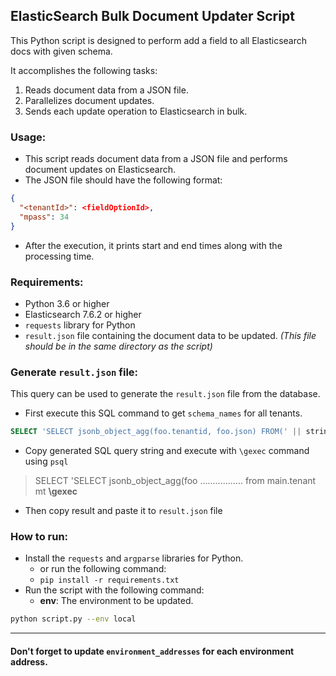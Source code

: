 ## ElasticSearch Bulk Document Updater Script

This Python script is designed to perform add a field to all Elasticsearch docs with given schema.

It accomplishes the following tasks:
1. Reads document data from a JSON file.
2. Parallelizes document updates.
3. Sends each update operation to Elasticsearch in bulk.
   
### Usage:
- This script reads document data from a JSON file and performs document updates on Elasticsearch.
- The JSON file should have the following format:
```json
{
  "<tenantId>": <fieldOptionId>,
  "mpass": 34
}
  ```
- After the execution, it prints start and end times along with the processing time.

### Requirements:
- Python 3.6 or higher
- Elasticsearch 7.6.2 or higher
- `requests` library for Python
- `result.json` file containing the document data to be updated. *(This file should be in the same directory as the script)*

### Generate `result.json` file:
This query can be used to generate the `result.json` file from the database.

- First execute this SQL command to get `schema_names` for all tenants.
```sql
SELECT 'SELECT jsonb_object_agg(foo.tenantid, foo.json) FROM(' || string_agg('(select ''' || mt.schema_name ||''' as tenantId, fdeo.id as json from ' || mt.schema_name || '.field_definition fd LEFT JOIN ' || mt.schema_name || '.field_definition_entity_options fdeo on fd.id = fdeo.field_definition_entity_id WHERE fd.key = ''ts.scope'' AND fdeo.label = ''TICKET'')', ' UNION ') || ')as foo' || ';' from main.tenant mt;
```

- Copy generated SQL query string and execute with `\gexec` command using `psql`

> SELECT 'SELECT jsonb_object_agg(foo ................. from main.tenant mt **\gexec**

- Then copy result and paste it to `result.json` file

### How to run:
- Install the `requests` and `argparse` libraries for Python.
  - or run the following command:
  - `pip install -r requirements.txt`
- Run the script with the following command:
  - **env**: The environment to be updated.
```bash
python script.py --env local
```

---

#### Don't forget to update `environment_addresses` for each environment address.
